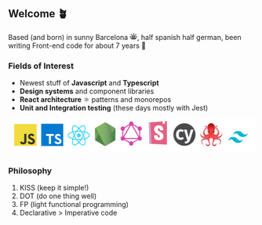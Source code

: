 ## Welcome 🪴 

Based (and born) in sunny Barcelona <img src="./images/sun.png" width="15" aria-label="Sun icon" />, half spanish half german, been writing Front-end code for about 7 years 💭

### Fields of Interest

- Newest stuff of **Javascript** and **Typescript**
- **Design systems** and component libraries
- **React architecture** ⚛ patterns and monorepos
- **Unit and Integration testing** (these days mostly with Jest)

<img src="./images/logos.png" aria-label="Tech logos" height="70" />

### Philosophy

1. KISS (keep it simple!)
2. DOT (do one thing well)
3. FP (light functional programming)
4. Declarative > Imperative code
